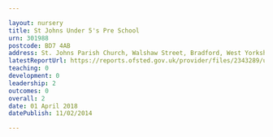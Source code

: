 ```yaml
---

layout: nursery
title: St Johns Under 5's Pre School
urn: 301988
postcode: BD7 4AB
address: St. Johns Parish Church, Walshaw Street, Bradford, West Yorkshire, BD7 4AB
latestReportUrl: https://reports.ofsted.gov.uk/provider/files/2343289/urn/301988.pdf
teaching: 0
development: 0
leadership: 2
outcomes: 0
overall: 2
date: 01 April 2018 
datePublish: 11/02/2014

---
```


